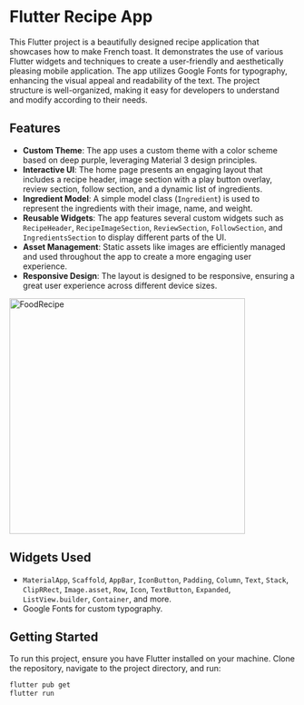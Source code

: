 # Flutter Recipe App

This Flutter project is a beautifully designed recipe application that showcases how to make French toast. It demonstrates the use of various Flutter widgets and techniques to create a user-friendly and aesthetically pleasing mobile application. The app utilizes Google Fonts for typography, enhancing the visual appeal and readability of the text. The project structure is well-organized, making it easy for developers to understand and modify according to their needs.

## Features

- **Custom Theme**: The app uses a custom theme with a color scheme based on deep purple, leveraging Material 3 design principles.
- **Interactive UI**: The home page presents an engaging layout that includes a recipe header, image section with a play button overlay, review section, follow section, and a dynamic list of ingredients.
- **Ingredient Model**: A simple model class (`Ingredient`) is used to represent the ingredients with their image, name, and weight.
- **Reusable Widgets**: The app features several custom widgets such as `RecipeHeader`, `RecipeImageSection`, `ReviewSection`, `FollowSection`, and `IngredientsSection` to display different parts of the UI.
- **Asset Management**: Static assets like images are efficiently managed and used throughout the app to create a more engaging user experience.
- **Responsive Design**: The layout is designed to be responsive, ensuring a great user experience across different device sizes.

<img width="415" alt="FoodRecipe" src="https://github.com/Habeebopeyemi/foodrecipe/assets/frenchtoast.png">

## Widgets Used

- `MaterialApp`, `Scaffold`, `AppBar`, `IconButton`, `Padding`, `Column`, `Text`, `Stack`, `ClipRRect`, `Image.asset`, `Row`, `Icon`, `TextButton`, `Expanded`, `ListView.builder`, `Container`, and more.
- Google Fonts for custom typography.

## Getting Started

To run this project, ensure you have Flutter installed on your machine. Clone the repository, navigate to the project directory, and run:

```bash
flutter pub get
flutter run
